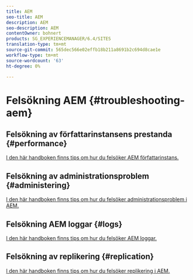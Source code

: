 ```yaml
---
title: AEM
seo-title: AEM
description: AEM
seo-description: AEM
contentOwner: bohnert
products: SG_EXPERIENCEMANAGER/6.4/SITES
translation-type: tm+mt
source-git-commit: 565dec566e02effb18b211a8691b2c694d8cae1e
workflow-type: tm+mt
source-wordcount: '63'
ht-degree: 0%

---
```



# Felsökning AEM {#troubleshooting-aem}

## Felsökning av författarinstansens prestanda {#performance}

[I den här handboken finns tips om hur du felsöker AEM författarinstans.](/help/sites-authoring/troubleshooting.md)

## Felsökning av administrationsproblem {#administering}

[I den här handboken finns tips om hur du felsöker administrationsproblem i AEM.](/help/sites-administering/troubleshoot.md)

## Felsökning AEM loggar {#logs}

[I den här handboken finns tips om hur du felsöker AEM loggar.](/help/sites-administering/troubleshooting.md)

## Felsökning av replikering {#replication}

[I den här handboken finns tips om hur du felsöker replikering i AEM.](/help/sites-deploying/troubleshoot-rep.md)
